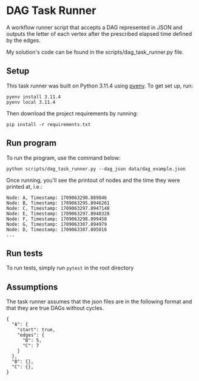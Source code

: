 # DAG Task Runner

A workflow runner script that accepts a DAG represented in JSON and outputs the letter of each vertex after the prescribed elapsed time defined by the edges.

My solution's code can be found in the scripts/dag_task_runner.py file.

## Setup

This task runner was built on Python 3.11.4 using [pyenv](https://github.com/pyenv/pyenv). To get set up, run:

```
pyenv install 3.11.4
pyenv local 3.11.4
```

Then download the project requirements by running:

```
pip install -r requirements.txt
```

## Run program

To run the program, use the command below:
```
python scripts/dag_task_runner.py --dag_json data/dag_example.json
```

Once running, you'll see the printout of nodes and the time they were printed at, i.e.:

```
Node: A, Timestamp: 1709063290.889846
Node: B, Timestamp: 1709063295.8946261
Node: C, Timestamp: 1709063297.8947148
Node: E, Timestamp: 1709063297.8948328
Node: F, Timestamp: 1709063298.899458
Node: G, Timestamp: 1709063307.894979
Node: D, Timestamp: 1709063307.895016
...
```

## Run tests

To run tests, simply run `pytest` in the root directory

## Assumptions

The task runner assumes that the json files are in the following format and that they are true DAGs without cycles.

```
{
  "A": {
    "start": true,
    "edges": {
      "B": 5,
      "C": 7
    }
  },
  "B": {},
  "C": {},
}
```